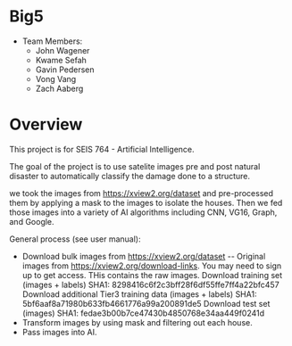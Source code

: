 # Big5

* Team Members:
  - John Wagener
  - Kwame Sefah
  - Gavin Pedersen 
  - Vong Vang
  - Zach Aaberg

# Overview
This project is for SEIS 764 - Artificial Intelligence.

The goal of the project is to use satelite images pre and post natural disaster to automatically classify the damage done to a structure.

we took the images from https://xview2.org/dataset and pre-processed them by applying a mask to the images to isolate the houses.
Then we fed those images into a variety of AI algorithms including CNN, VG16, Graph, and Google.

General process (see user manual):
- Download bulk images from https://xview2.org/dataset
-- Original images from https://xview2.org/download-links.  You may need to sign up to get access.  THis contains the raw images.
    Download training set (images + labels)
    SHA1: 8298416c6f2c3bff28f6df55ffe7ff4a22bfc457
    Download additional Tier3 training data (images + labels)
    SHA1: 5bf6aaf8a71980b633fb4661776a99a200891de5
    Download test set (images)
    SHA1: fedae3b00b7ce47430b4850768e34aa449f0241d
- Transform images by using mask and filtering out each house.
- Pass images into AI.

